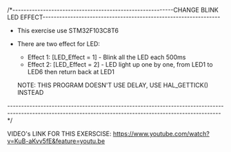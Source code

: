 /*----------------------------------------------------------CHANGE BLINK LED EFFECT----------------------------------------------------------------

- This exercise use STM32F103C8T6
- There are two effect for LED:
  + Effect 1: [LED_Effect = 1] - Blink all the LED each 500ms
  + Effect 2: [LED_Effect = 2] - LED light up one by one, from LED1 to LED6 then return back at LED1
 
  NOTE: THIS PROGRAM DOESN'T USE DELAY, USE HAL_GETTICK() INSTEAD
  
-----------------------------------------------------------------------------------------------------------------------------------------------------------*/

VIDEO's LINK FOR THIS EXERSCISE: 
https://www.youtube.com/watch?v=KuB-aKvv5fE&feature=youtu.be 
